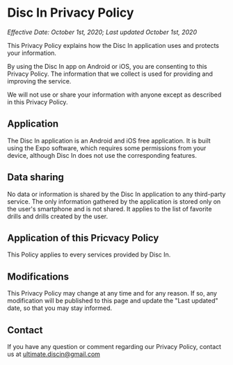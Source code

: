 # Disc In Privacy Policy

_Effective Date: October 1st, 2020; Last updated October 1st, 2020_

This Privacy Policy explains how the Disc In application uses and protects your information.

By using the Disc In app on Android or iOS, you are consenting to this Privacy Policy.
The information that we collect is used for providing and improving the service.

We will not use or share your information with anyone except as described in this Privacy Policy.

## Application

The Disc In application is an Android and iOS free application. It is built using the Expo software, which requires some permissions from your device, although Disc In does not use the corresponding features.

## Data sharing

No data or information is shared by the Disc In application to any third-party service. The only information gathered by the application is stored only on the user's smartphone and is not shared. It applies to the list of favorite drills and drills created by the user.

## Application of this Pricvacy Policy

This Policy applies to every services provided by Disc In.

## Modifications

This Privacy Policy may change at any time and for any reason. If so, any modification will be published to this page and update the "Last updated" date, so that you may stay informed.

## Contact

If you have any question or comment regarding our Privacy Policy, contact us at ultimate.discin@gmail.com